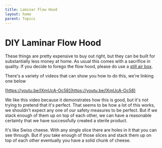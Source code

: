 ```yaml
---
title: Laminar Flow Hood
layout: home
parent: Topics
---
```


# DIY Laminar Flow Hood

These things are pretty expensive to buy out right, but they can be built for substantially less money at home. As usual this comes with a sacrifice in quality. If you decide to forego the flow hood, please do use a [still air box](/topics/still_air).

There's a variety of videos that can show you how to do this, we're linking one below

[https://youtu.be/lXmUcA-Oc58](https://youtu.be/lXmUcA-Oc58)

We like this video because it demonstrates how this is good, but it's not trying to pretend that it's perfect. That seems to be how a lot of this works, we shouldn't expect any one of our safety measures to be perfect. But if we stack enough of them up on top of each other, we can have a reasonable certainty that we have successfully created a sterile product.

It's like Swiss cheese. With any single slice there are holes in it that you can see through. But if you take enough of those slices and stack them up on top of each other eventually you have a solid chunk of cheese.